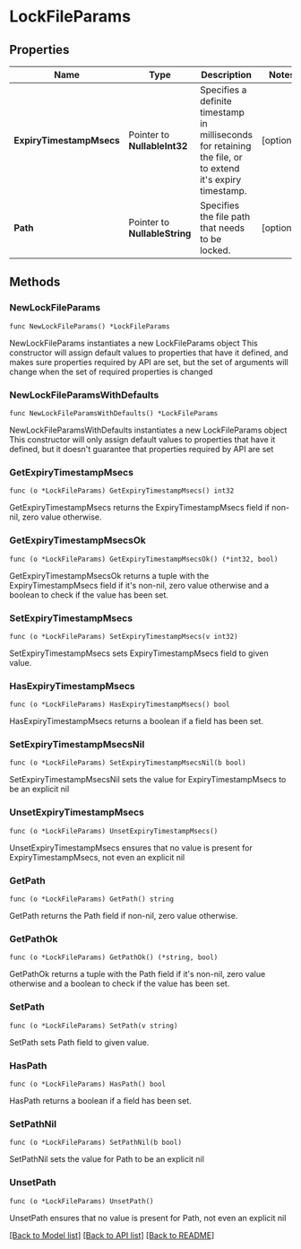 # LockFileParams

## Properties

Name | Type | Description | Notes
------------ | ------------- | ------------- | -------------
**ExpiryTimestampMsecs** | Pointer to **NullableInt32** | Specifies a definite timestamp in milliseconds for retaining the file, or to extend it&#39;s expiry timestamp. | [optional] 
**Path** | Pointer to **NullableString** | Specifies the file path that needs to be locked. | [optional] 

## Methods

### NewLockFileParams

`func NewLockFileParams() *LockFileParams`

NewLockFileParams instantiates a new LockFileParams object
This constructor will assign default values to properties that have it defined,
and makes sure properties required by API are set, but the set of arguments
will change when the set of required properties is changed

### NewLockFileParamsWithDefaults

`func NewLockFileParamsWithDefaults() *LockFileParams`

NewLockFileParamsWithDefaults instantiates a new LockFileParams object
This constructor will only assign default values to properties that have it defined,
but it doesn't guarantee that properties required by API are set

### GetExpiryTimestampMsecs

`func (o *LockFileParams) GetExpiryTimestampMsecs() int32`

GetExpiryTimestampMsecs returns the ExpiryTimestampMsecs field if non-nil, zero value otherwise.

### GetExpiryTimestampMsecsOk

`func (o *LockFileParams) GetExpiryTimestampMsecsOk() (*int32, bool)`

GetExpiryTimestampMsecsOk returns a tuple with the ExpiryTimestampMsecs field if it's non-nil, zero value otherwise
and a boolean to check if the value has been set.

### SetExpiryTimestampMsecs

`func (o *LockFileParams) SetExpiryTimestampMsecs(v int32)`

SetExpiryTimestampMsecs sets ExpiryTimestampMsecs field to given value.

### HasExpiryTimestampMsecs

`func (o *LockFileParams) HasExpiryTimestampMsecs() bool`

HasExpiryTimestampMsecs returns a boolean if a field has been set.

### SetExpiryTimestampMsecsNil

`func (o *LockFileParams) SetExpiryTimestampMsecsNil(b bool)`

 SetExpiryTimestampMsecsNil sets the value for ExpiryTimestampMsecs to be an explicit nil

### UnsetExpiryTimestampMsecs
`func (o *LockFileParams) UnsetExpiryTimestampMsecs()`

UnsetExpiryTimestampMsecs ensures that no value is present for ExpiryTimestampMsecs, not even an explicit nil
### GetPath

`func (o *LockFileParams) GetPath() string`

GetPath returns the Path field if non-nil, zero value otherwise.

### GetPathOk

`func (o *LockFileParams) GetPathOk() (*string, bool)`

GetPathOk returns a tuple with the Path field if it's non-nil, zero value otherwise
and a boolean to check if the value has been set.

### SetPath

`func (o *LockFileParams) SetPath(v string)`

SetPath sets Path field to given value.

### HasPath

`func (o *LockFileParams) HasPath() bool`

HasPath returns a boolean if a field has been set.

### SetPathNil

`func (o *LockFileParams) SetPathNil(b bool)`

 SetPathNil sets the value for Path to be an explicit nil

### UnsetPath
`func (o *LockFileParams) UnsetPath()`

UnsetPath ensures that no value is present for Path, not even an explicit nil

[[Back to Model list]](../README.md#documentation-for-models) [[Back to API list]](../README.md#documentation-for-api-endpoints) [[Back to README]](../README.md)


